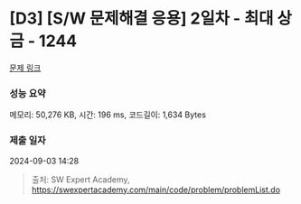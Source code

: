 # [D3] [S/W 문제해결 응용] 2일차 - 최대 상금 - 1244 

[문제 링크](https://swexpertacademy.com/main/code/problem/problemDetail.do?contestProbId=AV15Khn6AN0CFAYD) 

### 성능 요약

메모리: 50,276 KB, 시간: 196 ms, 코드길이: 1,634 Bytes

### 제출 일자

2024-09-03 14:28



> 출처: SW Expert Academy, https://swexpertacademy.com/main/code/problem/problemList.do